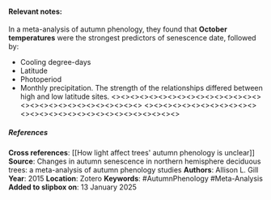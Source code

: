 #### **Relevant notes**:
In a meta-analysis of autumn phenology, they found that **October temperatures** were the strongest predictors of senescence date, followed by:
- Cooling degree-days
- Latitude
- Photoperiod 
- Monthly precipitation. The strength of the relationships differed between high and low latitude sites.
<><><><><><><><><><><><><><><><><><><><><><><><><><><><><>
<><><><><><><><><><><><><><><><><><><><><><><><><><><><><>
##### References
**Cross references**: 
[[How light affect trees' autumn phenology is unclear]]
**Source**: Changes in autumn senescence in northern hemisphere deciduous trees: a meta-analysis of autumn phenology studies
**Authors**: Allison L. Gill
**Year**: 2015
**Location**: Zotero
**Keywords**: #AutumnPhenology #Meta-Analysis
**Added to slipbox on**: 13 January 2025
